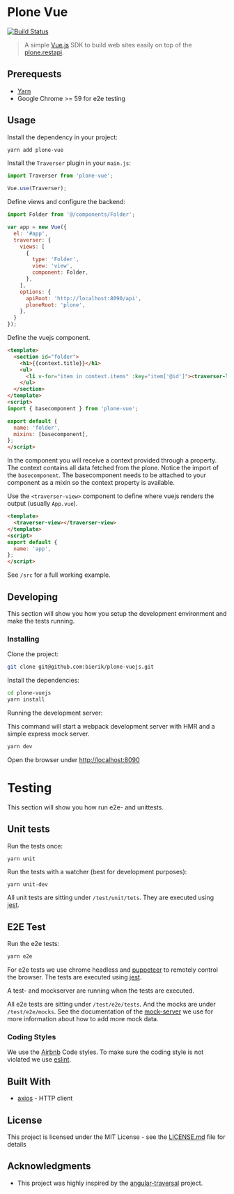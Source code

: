 # Plone Vue

[![Build Status](https://travis-ci.org/bierik/plone-vuejs.svg?branch=master)](https://travis-ci.org/bierik/plone-vuejs)

> A simple [Vue.js](https://vuejs.org/) SDK to build web sites easily on top of the [plone.restapi](https://github.com/plone/plone.restapi).

## Prerequests

- [Yarn](https://yarnpkg.com/lang/en/docs/install/)
- Google Chrome >= 59 for e2e testing

## Usage

Install the dependency in your project:

``` bash
yarn add plone-vue
```

Install the `Traverser` plugin in your `main.js`:

```javascript
import Traverser from 'plone-vue';

Vue.use(Traverser);
```

Define views and configure the backend:

```javascript
import Folder from '@/components/Folder';

var app = new Vue({
  el: '#app',
  traverser: {
    views: [
      {
        type: 'Folder',
        view: 'view',
        component: Folder,
      },
    ],
    options: {
      apiRoot: 'http://localhost:8090/api',
      ploneRoot: 'plone',
    },
  }
});
```

Define the vuejs component.

```html
<template>
  <section id="folder">
    <h1>{{context.title}}</h1>
    <ul>
      <li v-for="item in context.items" :key="item['@id']"><traverser-link :item="item" :class="item.title">{{item.title}}</traverser-link></li>
    </ul>
  </section>
</template>
<script>
import { basecomponent } from 'plone-vue';

export default {
  name: 'folder',
  mixins: [basecomponent],
};
</script>
```

In the component you will receive a context provided through a property. The context contains all data fetched from the plone.
Notice the import of the `basecomponent`. The basecomponent needs to be attached to your component as a mixin so the context property is available.

Use the `<traverser-view>` component to define where vuejs renders the output (usually `App.vue`).

```html
<template>
  <traverser-view></traverser-view>
</template>
<script>
export default {
  name: 'app',
};
</script>
```

See `/src` for a full working example.

## Developing

This section will show you how you setup the development environment and make the tests running.

### Installing

Clone the project:

```bash
git clone git@github.com:bierik/plone-vuejs.git
```

Install the dependencies:

```bash
cd plone-vuejs
yarn install
```

Running the development server:

This command will start a webpack development server with HMR and a simple express mock server.

```bash
yarn dev
```

Open the browser under [http://localhost:8090](http://localhost:8090)

# Testing

This section will show you how run e2e- and unittests.

## Unit tests

Run the tests once:

```bash
yarn unit
```

Run the tests with a watcher (best for development purposes):

```
yarn unit-dev
```

All unit tests are sitting under `/test/unit/tets`. They are executed using [jest](http://facebook.github.io/jest/).

## E2E Test

Run the e2e tests:

```bash
yarn e2e
```

For e2e tests we use chrome headless and [puppeteer](https://github.com/GoogleChrome/puppeteer) to remotely control the browser.
The tests are executed using [jest](http://facebook.github.io/jest/).

A test- and mockserver are running when the tests are executed.

All e2e tests are sitting under `/test/e2e/tests`.
And the mocks are under `/test/e2e/mocks`. See the documentation of the [mock-server](https://github.com/smollweide/node-mock-server) we use for more information about how to add more mock data.

### Coding Styles

We use the [Airbnb](https://github.com/airbnb/javascript) Code styles.
To make sure the coding style is not violated we use [eslint](https://eslint.org/).

## Built With

* [axios](https://github.com/axios/axios) - HTTP client

## License

This project is licensed under the MIT License - see the [LICENSE.md](LICENSE.md) file for details

## Acknowledgments

* This project was highly inspired by the [angular-traversal](https://github.com/makinacorpus/angular-traversal) project.
